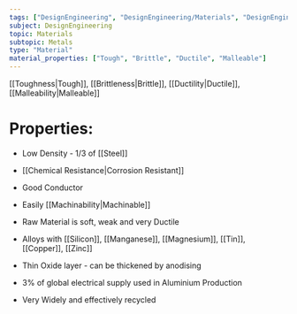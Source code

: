 ```yaml
---
tags: ["DesignEngineering", "DesignEngineering/Materials", "DesignEngineering/Materials/Metals", "DesignEngineering/Materials/Metals/Materials"]
subject: DesignEngineering
topic: Materials
subtopic: Metals
type: "Material"
material_properties: ["Tough", "Brittle", "Ductile", "Malleable"]
---
```


[[Toughness|Tough]], [[Brittleness|Brittle]], [[Ductility|Ductile]], [[Malleability|Malleable]]

# Properties:
 - Low Density - 1/3 of [[Steel]]
 - [[Chemical Resistance|Corrosion Resistant]]
 - Good Conductor
 - Easily [[Machinability|Machinable]]
 - Raw Material is soft, weak and very Ductile
 
 - Alloys with [[Silicon]], [[Manganese]], [[Magnesium]], [[Tin]], [[Copper]], [[Zinc]]
 - Thin Oxide layer - can be thickened by anodising
 - 3% of global electrical supply used in Aluminium Production
 - Very Widely and effectively recycled
